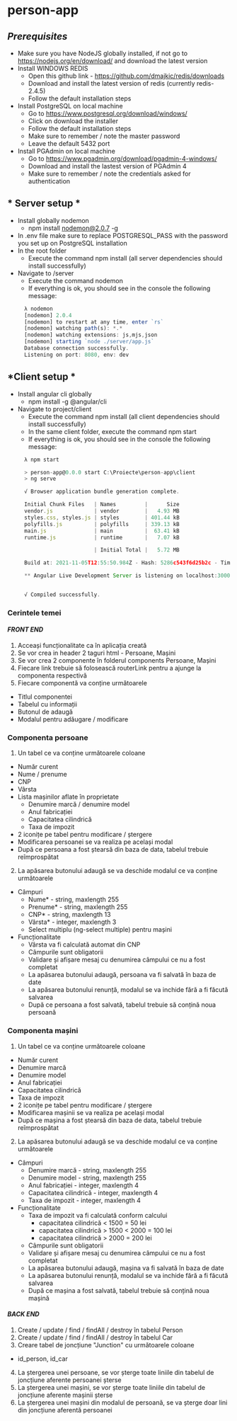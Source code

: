 # person-app
## *Prerequisites*
* Make sure you have NodeJS globally installed, if not go to https://nodejs.org/en/download/ and download the latest version
* Install WINDOWS REDIS
  * Open this github link - https://github.com/dmajkic/redis/downloads
  * Download and install the latest version of redis (currently redis-2.4.5)
  * Follow the default installation steps
* Install PostgreSQL on local machine
  * Go to https://www.postgresql.org/download/windows/
  * Click on download the installer
  * Follow the default installation steps
  * Make sure to remember / note the master password
  * Leave the default 5432 port
* Install PGAdmin on local machine
  * Go to https://www.pgadmin.org/download/pgadmin-4-windows/
  * Download and install the lastest version of PGAdmin 4
  * Make sure to remember / note the credentials asked for authentication

## * Server setup *
* Install globally nodemon
  * npm install nodemon@2.0.7 -g
* In .env file make sure to replace POSTGRESQL_PASS with the password you set up on PostgreSQL installation
* In the root folder
  * Execute the command npm install (all server dependencies should install successfully)
* Navigate to /server
  * Execute the command nodemon
  * If everything is ok, you should see in the console the following message:
  ```javascript
    λ nodemon
    [nodemon] 2.0.4
    [nodemon] to restart at any time, enter `rs`
    [nodemon] watching path(s): *.*
    [nodemon] watching extensions: js,mjs,json
    [nodemon] starting `node ./server/app.js`
    Database connection successfully.
    Listening on port: 8080, env: dev
  ```

## *Client setup *
* Install angular cli globally
  * npm install -g @angular/cli
* Navigate to project/client
  * Execute the command npm install (all client dependencies should install successfully)
  * In the same client folder, execute the command npm start
  * If everything is ok, you should see in the console the following message:
  ```javascript
    λ npm start

    > person-app@0.0.0 start C:\Proiecte\person-app\client
    > ng serve

    √ Browser application bundle generation complete.

    Initial Chunk Files   | Names         |      Size
    vendor.js             | vendor        |   4.93 MB
    styles.css, styles.js | styles        | 401.44 kB
    polyfills.js          | polyfills     | 339.13 kB
    main.js               | main          |  63.41 kB
    runtime.js            | runtime       |   7.07 kB

                          | Initial Total |   5.72 MB

    Build at: 2021-11-05T12:55:50.984Z - Hash: 5286c543f6d25b2c - Time: 5989ms

    ** Angular Live Development Server is listening on localhost:3000, open your browser on http://localhost:3000/ **


    √ Compiled successfully.
  ```

### Cerintele temei
#### *FRONT END*
1. Acceași funcționalitate ca în aplicația creată
1. Se vor crea in header 2 taguri html - Persoane, Mașini
1. Se vor crea 2 componente în folderul components Persoane, Mașini
1. Fiecare link trebuie să folosească routerLink pentru a ajunge la componenta respectivă
1. Fiecare componentă va conține următoarele
  * Titlul componentei
  * Tabelul cu informații
  * Butonul de adaugă
  * Modalul pentru adăugare / modificare
### Componenta persoane
1. Un tabel ce va conține următoarele coloane
  * Număr curent
  * Nume / prenume
  * CNP
  * Vârsta
  * Lista mașinilor aflate în proprietate
    * Denumire marcă / denumire model
    * Anul fabricației
    * Capacitatea cilindrică
    * Taxa de impozit
  * 2 iconițe pe tabel pentru modificare / ștergere
  * Modificarea persoanei se va realiza pe același modal
  * După ce persoana a fost ștearsă din baza de data, tabelul trebuie reîmprospătat
2. La apăsarea butonului adaugă se va deschide modalul ce va conține următoarele
  * Câmpuri
    * Nume* - string, maxlength 255
    * Prenume* - string, maxlength 255
    * CNP* - string, maxlength 13
    * Vârsta* - integer, maxlength 3
    * Select multiplu (ng-select multiple) pentru mașini
  * Funcționalitate
    * Vârsta va fi calculată automat din CNP
    * Câmpurile sunt obligatorii
    * Validare și afișare mesaj cu denumirea câmpului ce nu a fost completat
    * La apăsarea butonului adaugă, persoana va fi salvată în baza de date
    * La apăsarea butonului renunță, modalul se va inchide fără a fi făcută salvarea
    * După ce persoana a fost salvată, tabelul trebuie să conțină noua persoană

### Componenta mașini
1. Un tabel ce va conține următoarele coloane
  * Număr curent
  * Denumire marcă
  * Denumire model
  * Anul fabricației
  * Capacitatea cilindrică
  * Taxa de impozit
  * 2 iconițe pe tabel pentru modificare / ștergere
  * Modificarea mașinii se va realiza pe același modal
  * După ce mașina a fost ștearsă din baza de data, tabelul trebuie reîmprospătat
2. La apăsarea butonului adaugă se va deschide modalul ce va conține următoarele
  * Câmpuri
    * Denumire marcă - string, maxlength 255
    * Denumire model - string, maxlength 255
    * Anul fabricației - integer, maxlength 4
    * Capacitatea cilindrică - integer, maxlength 4
    * Taxa de impozit - integer, maxlength 4
  * Funcționalitate
    * Taxa de impozit va fi calculată conform calcului
      * capacitatea cilindrică < 1500 = 50 lei
      * capacitatea cilindrică > 1500 < 2000 = 100 lei
      * capacitatea cilindrică > 2000 = 200 lei
    * Câmpurile sunt obligatorii
    * Validare și afișare mesaj cu denumirea câmpului ce nu a fost completat
    * La apăsarea butonului adaugă, mașina va fi salvată în baza de date
    * La apăsarea butonului renunță, modalul se va inchide fără a fi făcută salvarea
    * După ce mașina a fost salvată, tabelul trebuie să conțină noua mașină

#### *BACK END*
1. Create / update / find / findAll / destroy în tabelul Person
1. Create / update / find / findAll / destroy în tabelul Car
1. Creare tabel de joncțiune "Junction" cu următoarele coloane
  * id_person, id_car
4. La ștergerea unei persoane, se vor șterge toate liniile din tabelul de joncțiune aferente persoanei șterse
5. La ștergerea unei mașini, se vor șterge toate liniile din tabelul de joncțiune aferente mașinii șterse
6. La ștergerea unei mașini din modalul de persoană, se va șterge doar lini din joncțiune aferentă persoanei